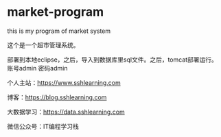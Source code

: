 # market-program
this is my program of market system

这个是一个超市管理系统。

部署到本地eclipse，之后，导入到数据库里sql文件。之后，tomcat部署运行。
账号admin
密码admin


个人主站：https://www.sshlearning.com

博客：https://blog.sshlearning.com

大数据学习：https://data.sshlearning.com

微信公众号：IT编程学习栈
